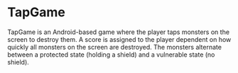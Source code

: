 TapGame
=======

TapGame is an Android-based game where the player taps monsters on the screen to destroy them. 
A score is assigned to the player dependent on how quickly all monsters on the screen are destroyed. 
The monsters alternate between a protected state (holding a shield) and a vulnerable state (no shield).
